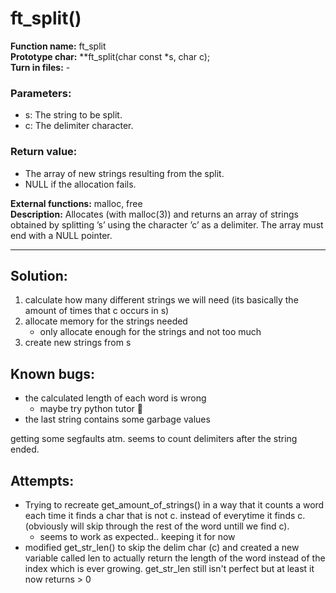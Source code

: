 # ft_split()

**Function name:** ft_split<br>
**Prototype char:** **ft_split(char const *s, char c);<br>
**Turn in files:** - <br>
### **Parameters:**
- s: The string to be split. <br>
- c: The delimiter character.<br>

### **Return value:**
- The array of new strings resulting from the split.<br>
- NULL if the allocation fails.

**External functions:** malloc, free<br>
**Description:** Allocates (with malloc(3)) and returns an array
of strings obtained by splitting ’s’ using the
character ’c’ as a delimiter. The array must end
with a NULL pointer.

-----------

## Solution:
1. calculate how many different strings we will need (its basically the amount of times that c occurs in s)
2. allocate memory for the strings needed
	- only allocate enough for the strings and not too much
3. create new strings from s

## Known bugs:
- the calculated length of each word is wrong
	- maybe try python tutor :thinking:
- the last string contains some garbage values

getting some segfaults atm. seems to count delimiters after the string ended.

## Attempts:
- Trying to recreate get_amount_of_strings() in a way that it counts a word each time it finds a char that is not c. instead of everytime it finds c. (obviously will skip through the rest of the word untill we find c).
	- seems to work as expected.. keeping it for now
- modified get_str_len() to skip the delim char (c) and created a new variable called len to actually return the length of the word instead of the index which is ever growing. get_str_len still isn't perfect but at least it now returns > 0
